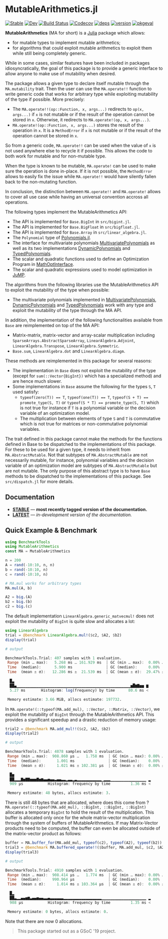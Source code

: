 # MutableArithmetics.jl

[![Stable][docs-stable-img]][docs-stable-url]
[![Dev][docs-latest-img]][docs-latest-url]
[![Build Status][build-img]][build-url]
[![Codecov][codecov-img]][codecov-url]
[![deps][deps-img]][deps-url]
[![version][version-img]][version-url]
[![pkgeval][pkgeval-img]][pkgeval-url]

**MutableArithmetics** (MA for short) is a [Julia](http://julialang.org) package which allows:
*   for mutable types to implement mutable arithmetics;
*   for algorithms that could exploit mutable arithmetics to exploit them while still being completely generic.

While in some cases, similar features have been included in packages
idiosyncratically, the goal of this package is to provide a generic interface to
allow anyone to make use of mutability when desired.

The package allows a given type to declare itself mutable through the
`MA.mutability` trait.
Then the user can use the `MA.operate!!` function to write generic code
that works for arbitrary type while exploiting mutability of the type
if possible. More precisely:

* The `MA.operate!!(op::Function, x, args...)` redirects to `op(x, args...)`
  if `x` is not mutable or if the result of the operation cannot be stored in `x`.
  Otherwise, it redirects to `MA.operate!(op, x, args...)`.
* `MA.operate!(op::Function, x, args...)` stores the result of the
  operation in `x`. It is a `MethodError` if `x` is not mutable or if the
  result of the operation cannot be stored in `x`.

So from a generic code, `MA.operate!!` can be used when the value of `x` is not
used anywhere else to recycle it if possible. This allows the code to both
work for mutable and for non-mutable type.

When the type is known to be mutable, `MA.operate!` can be used to make
sure the operation is done in-place. If it is not possible, the `MethodError`
allows to easily fix the issue while `MA.operate!!` would have silently fallen
back to the non-mutating function.

In conclusion, the distinction between `MA.operate!!` and `MA.operate!`
allows to cover all use case while having an universal convention accross all
operations.

The following types implement the MutableArithmetics API:
* The API is implemented for `Base.BigInt` in `src/bigint.jl`.
* The API is implemented for `Base.BigFloat` in `src/bigfloat.jl`.
* The API is implemented for `Base.Array` in `src/linear_algebra.jl`.
* The `Polynomial` type of [Polynomials.jl](https://github.com/JuliaMath/Polynomials.jl).
* The interface for multivariate polynomials [MultivariatePolynomials](https://github.com/JuliaAlgebra/MultivariatePolynomials.jl)
  as well as its two implementations [DynamicPolynomials](https://github.com/JuliaAlgebra/DynamicPolynomials.jl)
  and [TypedPolynomials](https://github.com/JuliaAlgebra/TypedPolynomials.jl).
* The scalar and quadratic functions used to define an Optimization Program in
  [MathOptInterface](https://github.com/jump-dev/MathOptInterface.jl).
* The scalar and quadratic expressions used to model optimization in
  [JuMP](https://github.com/jump-dev/JuMP.jl).

The algorithms from the following libraries use the MutableArithmetics API
to exploit the mutability of the type when possible:
* The multivariate polynomials implemented in [MultivariatePolynomials](https://github.com/JuliaAlgebra/MultivariatePolynomials.jl),
  [DynamicPolynomials](https://github.com/JuliaAlgebra/DynamicPolynomials.jl)
  and [TypedPolynomials](https://github.com/JuliaAlgebra/TypedPolynomials.jl)
  work with any type and exploit the mutability of the type through the MA API.

In addition, the implementation of the following functionalities available from
`Base` are reimplemented on top of the MA API:
* Matrix-matrix, matrix-vector and array-scalar multiplication including
  `SparseArrays.AbstractSparseArray`, `LinearAlgebra.Adjoint`,
  `LinearAlgebra.Transpose`, `LinearAlgebra.Symmetric`.
* `Base.sum`, `LinearAlgebra.dot` and `LinearAlgebra.diagm`.

These methods are reimplemented in this package for several reasons:
* The implementation in `Base` does not exploit the mutability of the type
  (except for `sum(::Vector{BigInt})` which has a specialized method) and
  are hence much slower.
* Some implementations in `Base` assume the following for the types `S`, `T` used satisfy:
  - `typeof(zero(T)) == T`, `typeof(one(T)) == T`, `typeof(S + T) == promote_type(S, T)`
    or `typeof(S * T) == promote_type(S, T)` which is not true for
    instance if `T` is a polynomial variable or the decision variable of an
    optimization model.
  - The multiplication between elements of type `S` and `T` is commutative which
    is not true for matrices or non-commutative polynomial variables.

The trait defined in this package cannot make the methods for the functions
defined in Base to be dispatched to the implementations of this package.
For these to be used for a given type, it needs to inherit from `MA.AbstractMutable`.
Not that subtypes of `MA.AbstractMutable` are not necessarily mutable,
for instance, polynomial variables and the decision variable of an optimization
model are subtypes of `MA.AbstractMutable` but are not mutable.
The only purpose of this abstract type is to have `Base` methods to be dispatched
to the implementations of this package. See `src/dispatch.jl` for more details.

## Documentation

- [**STABLE**][docs-stable-url] &mdash; **most recently tagged version of the documentation.**
- [**LATEST**][docs-latest-url] &mdash; *in-development version of the documentation.*

## Quick Example & Benchmark

```julia
using BenchmarkTools
using MutableArithmetics
const MA = MutableArithmetics

n = 200
A = rand(-10:10, n, n)
b = rand(-10:10, n)
c = rand(-10:10, n)

# MA.mul works for arbitrary types
MA.mul(A, b)

A2 = big.(A)
b2 = big.(b)
c2 = big.(c)
```

The default implementation `LinearAlgebra.generic_matvecmul!` does not exploit
the mutability of `BigInt` is quite slow and allocates a lot:
```julia
using LinearAlgebra
trial = @benchmark LinearAlgebra.mul!($c2, $A2, $b2)
display(trial)

# output

BenchmarkTools.Trial: 407 samples with 1 evaluation.
 Range (min … max):   5.268 ms … 161.929 ms  ┊ GC (min … max):  0.00% … 73.90%
 Time  (median):      5.900 ms               ┊ GC (median):     0.00%
 Time  (mean ± σ):   12.286 ms ±  21.539 ms  ┊ GC (mean ± σ):  29.47% ± 14.50%

  █▃
  ██▄▁▁▁▁▁▁▁▁▁▁▁▁▁▁▁▁▁▁▁▁▁▁▁▁▁▁▁▁▁▁▁▁▁▁▁▁▁▁▁▁▁▁▁▁▁▁▁▁▁▁▁▅█▆▇▅▅ ▆
  5.27 ms       Histogram: log(frequency) by time      80.6 ms <

 Memory estimate: 3.66 MiB, allocs estimate: 197732.
```

In `MA.operate!(::typeof(MA.add_mul), ::Vector, ::Matrix, ::Vector)`, we
exploit the mutability of `BigInt` through the MutableArithmetics API.
This provides a significant speedup and a drastic reduction of memory usage:
```julia
trial2 = @benchmark MA.add_mul!!($c2, $A2, $b2)
display(trial2)

# output

BenchmarkTools.Trial: 4878 samples with 1 evaluation.
 Range (min … max):  908.860 μs …   1.758 ms  ┊ GC (min … max): 0.00% … 0.00%
 Time  (median):       1.001 ms               ┊ GC (median):    0.00%
 Time  (mean ± σ):     1.021 ms ± 102.381 μs  ┊ GC (mean ± σ):  0.00% ± 0.00%

  █▅
  ██▂▂▂▇▅▇▇▅▅▅▇▅▆▄▄▅▄▄▃▄▄▃▃▂▃▃▂▃▂▂▂▂▂▂▂▂▂▂▂▁▂▂▂▁▁▁▁▁▁▁▁▁▁▁▁▁▁▁▁ ▂
  909 μs           Histogram: frequency by time         1.36 ms <

 Memory estimate: 48 bytes, allocs estimate: 3.
```

There is still 48 bytes that are allocated, where does this come from ?
`MA.operate!(::typeof(MA.add_mul), ::BigInt, ::BigInt, ::BigInt)`
allocates a temporary `BigInt` to hold the result of the multiplication.
This buffer is allocated only once for the whole matrix-vector multiplication
through the system of buffers of MutableArithmetics.
If may Matrix-Vector products need to be computed, the buffer can even be allocated
outside of the matrix-vector product as follows:
```julia
buffer = MA.buffer_for(MA.add_mul, typeof(c2), typeof(A2), typeof(b2))
trial3 = @benchmark MA.buffered_operate!!($buffer, MA.add_mul, $c2, $A2, $b2)
display(trial3)

# output

BenchmarkTools.Trial: 4910 samples with 1 evaluation.
 Range (min … max):  908.414 μs …   1.774 ms  ┊ GC (min … max): 0.00% … 0.00%
 Time  (median):     990.964 μs               ┊ GC (median):    0.00%
 Time  (mean ± σ):     1.014 ms ± 103.364 μs  ┊ GC (mean ± σ):  0.00% ± 0.00%

  █▂
  ██▃▂▂▄▄▅▆▃▄▄▅▄▄▃▃▄▃▃▃▃▃▃▂▂▂▂▂▂▂▂▂▂▂▂▂▂▂▂▂▁▁▁▁▁▁▁▁▁▁▁▁▁▁▁▁▁▁▁▁ ▂
  908 μs           Histogram: frequency by time         1.35 ms <

 Memory estimate: 0 bytes, allocs estimate: 0.
```
Note that there are now 0 allocations.

> This package started out as a GSoC '19 project.

[docs-stable-img]: https://img.shields.io/badge/docs-stable-blue.svg
[docs-latest-img]: https://img.shields.io/badge/docs-latest-blue.svg
[docs-stable-url]: https://jump.dev/MutableArithmetics.jl/stable
[docs-latest-url]: https://jump.dev/MutableArithmetics.jl/latest

[build-img]: https://github.com/jump-dev/MutableArithmetics.jl/workflows/CI/badge.svg?branch=master
[build-url]: https://github.com/jump-dev/MutableArithmetics.jl/actions?query=workflow%3ACI
[codecov-img]: https://codecov.io/gh/jump-dev/MutableArithmetics.jl/branch/master/graph/badge.svg
[codecov-url]: https://codecov.io/gh/jump-dev/MutableArithmetics.jl

[deps-img]: https://juliahub.com/docs/MutableArithmetics/deps.svg
[deps-url]: https://juliahub.com/ui/Packages/MutableArithmetics/EoEec?t=2
[version-img]: https://juliahub.com/docs/MutableArithmetics/version.svg
[version-url]: https://juliahub.com/ui/Packages/MutableArithmetics/EoEec
[pkgeval-img]: https://juliahub.com/docs/MutableArithmetics/pkgeval.svg
[pkgeval-url]: https://juliahub.com/ui/Packages/MutableArithmetics/EoEec
